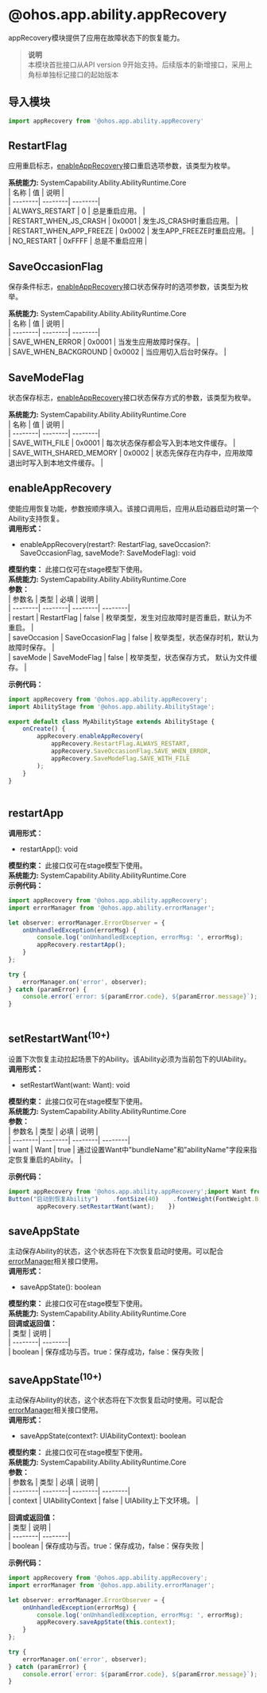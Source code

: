 # @ohos.app.ability.appRecovery    
appRecovery模块提供了应用在故障状态下的恢复能力。  
> **说明**   
>本模块首批接口从API version 9开始支持。后续版本的新增接口，采用上角标单独标记接口的起始版本  
  
## 导入模块  
  
```js    
import appRecovery from '@ohos.app.ability.appRecovery'    
```  
    
## RestartFlag    
应用重启标志，[enableAppRecovery](#apprecoveryenableapprecovery)接口重启选项参数，该类型为枚举。    
    
 **系统能力:**  SystemCapability.Ability.AbilityRuntime.Core    
| 名称 | 值 | 说明 |  
| --------| --------| --------|  
| ALWAYS_RESTART | 0 | 总是重启应用。 |  
| RESTART_WHEN_JS_CRASH | 0x0001 | 发生JS_CRASH时重启应用。 |  
| RESTART_WHEN_APP_FREEZE | 0x0002 | 发生APP_FREEZE时重启应用。 |  
| NO_RESTART | 0xFFFF | 总是不重启应用 |  
    
## SaveOccasionFlag    
保存条件标志，[enableAppRecovery](#apprecoveryenableapprecovery)接口状态保存时的选项参数，该类型为枚举。    
    
 **系统能力:**  SystemCapability.Ability.AbilityRuntime.Core    
| 名称 | 值 | 说明 |  
| --------| --------| --------|  
| SAVE_WHEN_ERROR | 0x0001 | 当发生应用故障时保存。 |  
| SAVE_WHEN_BACKGROUND | 0x0002 | 当应用切入后台时保存。 |  
    
## SaveModeFlag    
状态保存标志，[enableAppRecovery](#apprecoveryenableapprecovery)接口状态保存方式的参数，该类型为枚举。    
    
 **系统能力:**  SystemCapability.Ability.AbilityRuntime.Core    
| 名称 | 值 | 说明 |  
| --------| --------| --------|  
| SAVE_WITH_FILE | 0x0001 | 每次状态保存都会写入到本地文件缓存。 |  
| SAVE_WITH_SHARED_MEMORY | 0x0002 | 状态先保存在内存中，应用故障退出时写入到本地文件缓存。 |  
    
## enableAppRecovery    
使能应用恢复功能，参数按顺序填入。该接口调用后，应用从启动器启动时第一个Ability支持恢复。  
 **调用形式：**     
- enableAppRecovery(restart?: RestartFlag, saveOccasion?: SaveOccasionFlag, saveMode?: SaveModeFlag): void  
  
 **模型约束：** 此接口仅可在stage模型下使用。  
 **系统能力:**  SystemCapability.Ability.AbilityRuntime.Core    
 **参数：**     
| 参数名 | 类型 | 必填 | 说明 |  
| --------| --------| --------| --------|  
| restart | RestartFlag | false | 枚举类型，发生对应故障时是否重启，默认为不重启。 |  
| saveOccasion | SaveOccasionFlag | false | 枚举类型，状态保存时机，默认为故障时保存。 |  
| saveMode | SaveModeFlag | false | 枚举类型，状态保存方式， 默认为文件缓存。 |  
    
 **示例代码：**   
```ts    
import appRecovery from '@ohos.app.ability.appRecovery';  
import AbilityStage from '@ohos.app.ability.AbilityStage';  
  
export default class MyAbilityStage extends AbilityStage {  
    onCreate() {  
        appRecovery.enableAppRecovery(  
            appRecovery.RestartFlag.ALWAYS_RESTART,  
            appRecovery.SaveOccasionFlag.SAVE_WHEN_ERROR,  
            appRecovery.SaveModeFlag.SAVE_WITH_FILE  
        );  
    }  
}  
    
```    
  
    
## restartApp  
 **调用形式：**     
- restartApp(): void  
  
 **模型约束：** 此接口仅可在stage模型下使用。  
 **系统能力:**  SystemCapability.Ability.AbilityRuntime.Core    
 **示例代码：**   
```ts    
import appRecovery from '@ohos.app.ability.appRecovery';  
import errorManager from '@ohos.app.ability.errorManager';  
  
let observer: errorManager.ErrorObserver = {  
    onUnhandledException(errorMsg) {  
        console.log('onUnhandledException, errorMsg: ', errorMsg);  
        appRecovery.restartApp();  
    }  
};  
  
try {  
    errorManager.on('error', observer);  
} catch (paramError) {  
    console.error(`error: ${paramError.code}, ${paramError.message}`);  
}  
    
```    
  
    
## setRestartWant<sup>(10+)</sup>    
设置下次恢复主动拉起场景下的Ability。该Ability必须为当前包下的UIAbility。  
 **调用形式：**     
- setRestartWant(want: Want): void  
  
 **模型约束：** 此接口仅可在stage模型下使用。  
 **系统能力:**  SystemCapability.Ability.AbilityRuntime.Core    
 **参数：**     
| 参数名 | 类型 | 必填 | 说明 |  
| --------| --------| --------| --------|  
| want | Want | true | 通过设置Want中"bundleName"和"abilityName"字段来指定恢复重启的Ability。 |  
    
 **示例代码：**   
```ts    
import appRecovery from '@ohos.app.ability.appRecovery';import Want from '@ohos.app.ability.Want';  
Button("启动到恢复Ability")    .fontSize(40)    .fontWeight(FontWeight.Bold)    .onClick(()=> {        // set restart want        let want: Want = {            bundleName: "ohos.samples.recovery",            abilityName: "RecoveryAbility"        };  
        appRecovery.setRestartWant(want);    })    
```    
  
    
## saveAppState    
主动保存Ability的状态，这个状态将在下次恢复启动时使用。可以配合[errorManager](js-apis-app-ability-errorManager.md)相关接口使用。  
 **调用形式：**     
- saveAppState(): boolean  
  
 **模型约束：** 此接口仅可在stage模型下使用。  
 **系统能力:**  SystemCapability.Ability.AbilityRuntime.Core    
 **回调或返回值：**     
| 类型 | 说明 |  
| --------| --------|  
| boolean | 保存成功与否。true：保存成功，false：保存失败 |  
    
## saveAppState<sup>(10+)</sup>    
主动保存Ability的状态，这个状态将在下次恢复启动时使用。可以配合[errorManager](js-apis-app-ability-errorManager.md)相关接口使用。  
 **调用形式：**     
- saveAppState(context?: UIAbilityContext): boolean  
  
 **模型约束：** 此接口仅可在stage模型下使用。  
 **系统能力:**  SystemCapability.Ability.AbilityRuntime.Core    
 **参数：**     
| 参数名 | 类型 | 必填 | 说明 |  
| --------| --------| --------| --------|  
| context | UIAbilityContext | false | UIAbility上下文环境。 |  
    
 **回调或返回值：**     
| 类型 | 说明 |  
| --------| --------|  
| boolean | 保存成功与否。true：保存成功，false：保存失败 |  
    
 **示例代码：**   
```ts    
import appRecovery from '@ohos.app.ability.appRecovery';  
import errorManager from '@ohos.app.ability.errorManager';  
  
let observer: errorManager.ErrorObserver = {  
    onUnhandledException(errorMsg) {  
        console.log('onUnhandledException, errorMsg: ', errorMsg);  
        appRecovery.saveAppState(this.context);  
    }  
};  
  
try {  
    errorManager.on('error', observer);  
} catch (paramError) {  
    console.error(`error: ${paramError.code}, ${paramError.message}`);  
}  
    
```    
  
